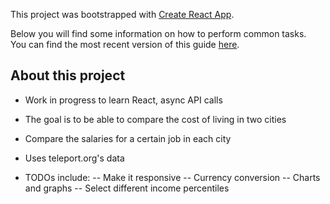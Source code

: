 This project was bootstrapped with [Create React App](https://github.com/facebookincubator/create-react-app).

Below you will find some information on how to perform common tasks.<br>
You can find the most recent version of this guide [here](https://github.com/facebookincubator/create-react-app/blob/master/packages/react-scripts/template/README.md).

## About this project

- Work in progress to learn React, async API calls
- The goal is to be able to compare the cost of living in two cities
- Compare the salaries for a certain job in each city
- Uses teleport.org's data

- TODOs include:
-- Make it responsive
-- Currency conversion
-- Charts and graphs
-- Select different income percentiles

